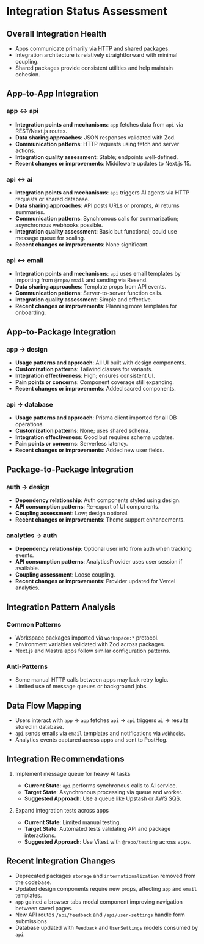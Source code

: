 # Integration Status Assessment

## Overall Integration Health
- Apps communicate primarily via HTTP and shared packages.
- Integration architecture is relatively straightforward with minimal coupling.
- Shared packages provide consistent utilities and help maintain cohesion.

## App-to-App Integration

### app ↔ api
- **Integration points and mechanisms**: `app` fetches data from `api` via REST/Next.js routes.
- **Data sharing approaches**: JSON responses validated with Zod.
- **Communication patterns**: HTTP requests using fetch and server actions.
- **Integration quality assessment**: Stable; endpoints well-defined.
- **Recent changes or improvements**: Middleware updates to Next.js 15.

### api ↔ ai
- **Integration points and mechanisms**: `api` triggers AI agents via HTTP requests or shared database.
- **Data sharing approaches**: API posts URLs or prompts, AI returns summaries.
- **Communication patterns**: Synchronous calls for summarization; asynchronous webhooks possible.
- **Integration quality assessment**: Basic but functional; could use message queue for scaling.
- **Recent changes or improvements**: None significant.

### api ↔ email
- **Integration points and mechanisms**: `api` uses email templates by importing from `@repo/email` and sending via Resend.
- **Data sharing approaches**: Template props from API events.
- **Communication patterns**: Server-to-server function calls.
- **Integration quality assessment**: Simple and effective.
- **Recent changes or improvements**: Planning more templates for onboarding.

## App-to-Package Integration

### app → design
- **Usage patterns and approach**: All UI built with design components.
- **Customization patterns**: Tailwind classes for variants.
- **Integration effectiveness**: High; ensures consistent UI.
- **Pain points or concerns**: Component coverage still expanding.
- **Recent changes or improvements**: Added sacred components.

### api → database
- **Usage patterns and approach**: Prisma client imported for all DB operations.
- **Customization patterns**: None; uses shared schema.
- **Integration effectiveness**: Good but requires schema updates.
- **Pain points or concerns**: Serverless latency.
- **Recent changes or improvements**: Added new user fields.

## Package-to-Package Integration

### auth → design
- **Dependency relationship**: Auth components styled using design.
- **API consumption patterns**: Re-export of UI components.
- **Coupling assessment**: Low; design optional.
- **Recent changes or improvements**: Theme support enhancements.

### analytics → auth
- **Dependency relationship**: Optional user info from auth when tracking events.
- **API consumption patterns**: AnalyticsProvider uses user session if available.
- **Coupling assessment**: Loose coupling.
- **Recent changes or improvements**: Provider updated for Vercel analytics.

## Integration Pattern Analysis

### Common Patterns
- Workspace packages imported via `workspace:*` protocol.
- Environment variables validated with Zod across packages.
- Next.js and Mastra apps follow similar configuration patterns.

### Anti-Patterns
- Some manual HTTP calls between apps may lack retry logic.
- Limited use of message queues or background jobs.

## Data Flow Mapping
- Users interact with `app` → `app` fetches `api` → `api` triggers `ai` → results stored in database.
- `api` sends emails via `email` templates and notifications via `webhooks`.
- Analytics events captured across apps and sent to PostHog.

## Integration Recommendations
1. Implement message queue for heavy AI tasks
   - **Current State**: `api` performs synchronous calls to AI service.
   - **Target State**: Asynchronous processing via queue and worker.
   - **Suggested Approach**: Use a queue like Upstash or AWS SQS.

2. Expand integration tests across apps
   - **Current State**: Limited manual testing.
   - **Target State**: Automated tests validating API and package interactions.
   - **Suggested Approach**: Use Vitest with `@repo/testing` across apps.

## Recent Integration Changes
- Deprecated packages `storage` and `internationalization` removed from the codebase.
- Updated design components require new props, affecting `app` and `email` templates.
- `app` gained a browser tabs modal component improving navigation between saved pages.
- New API routes `/api/feedback` and `/api/user-settings` handle form submissions
- Database updated with `Feedback` and `UserSettings` models consumed by `api`
